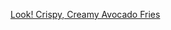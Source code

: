 ---
layout: post
wordpress_id: 718
wordpress_url: http://noesbueno.com/archives/718
date: '2010-07-15 23:00:21 -0500'
date_gmt: '2010-07-16 04:00:21 -0500'
body: |
  <p><a href="http://feedproxy.google.com/~r/apartmenttherapy/thekitchn/~3/iHlRIcE2kMk/look-crispy-creamy-avocado-fries-121614">Look! Crispy, Creamy Avocado Fries</a></p>
---